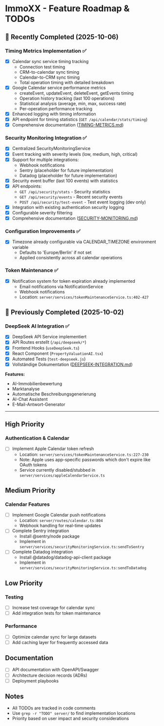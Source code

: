 # ImmoXX - Feature Roadmap & TODOs

## 🎉 Recently Completed (2025-10-06)

### Timing Metrics Implementation ✅
- [x] Calendar sync service timing tracking
  - Connection test timing
  - CRM-to-calendar sync timing
  - Calendar-to-CRM sync timing
  - Total operation timing with detailed breakdown
- [x] Google Calendar service performance metrics
  - createEvent, updateEvent, deleteEvent, getEvents timing
  - Operation history tracking (last 100 operations)
  - Statistical analysis (average, min, max, success rate)
  - Per-operation performance tracking
- [x] Enhanced logging with timing information
- [x] API endpoint for timing statistics (`GET /api/calendar/stats/timing`)
- [x] Comprehensive documentation ([TIMING-METRICS.md](TIMING-METRICS.md))

### Security Monitoring Integration ✅
- [x] Centralized SecurityMonitoringService
- [x] Event tracking with severity levels (low, medium, high, critical)
- [x] Support for multiple integrations:
  - Webhook notifications
  - Sentry (placeholder for future implementation)
  - Datadog (placeholder for future implementation)
- [x] Security event buffer (last 100 events) with statistics
- [x] API endpoints:
  - `GET /api/security/stats` - Security statistics
  - `GET /api/security/events` - Recent security events
  - `POST /api/security/test-event` - Test event logging (dev only)
- [x] Integration with existing authentication security logging
- [x] Configurable severity filtering
- [x] Comprehensive documentation ([SECURITY-MONITORING.md](SECURITY-MONITORING.md))

### Configuration Improvements ✅
- [x] Timezone already configurable via CALENDAR_TIMEZONE environment variable
  - Defaults to 'Europe/Berlin' if not set
  - Applied consistently across all calendar operations

### Token Maintenance ✅
- [x] Notification system for token expiration already implemented
  - Email notifications via NotificationService
  - Webhook notifications
  - Location: `server/services/tokenMaintenanceService.ts:402-427`

## 🎉 Previously Completed (2025-10-02)

### DeepSeek AI Integration ✅
- [x] DeepSeek API Service implementiert
- [x] API Routes erstellt (`/api/deepseek/*`)
- [x] Frontend Hooks (`useDeepSeek.ts`)
- [x] React Component (`PropertyValuationAI.tsx`)
- [x] Automated Tests (`test-deepseek.js`)
- [x] Vollständige Dokumentation ([DEEPSEEK-INTEGRATION.md](DEEPSEEK-INTEGRATION.md))

**Features:**
- AI-Immobilienbewertung
- Marktanalyse
- Automatische Beschreibungsgenerierung
- AI-Chat Assistent
- E-Mail-Antwort-Generator

---

## High Priority

### Authentication & Calendar
- [ ] Implement Apple Calendar token refresh
  - Location: `server/services/tokenMaintenanceService.ts:227-230`
  - Note: Apple uses app-specific passwords which don't expire like OAuth tokens
  - Service currently disabled/stubbed in `server/services/appleCalendarService.ts`

## Medium Priority

### Calendar Features
- [ ] Implement Google Calendar push notifications
  - Location: `server/routes/calendar.ts:804`
  - Webhook handling for real-time updates
- [ ] Complete Sentry integration
  - Install @sentry/node package
  - Implement in `server/services/securityMonitoringService.ts:sendToSentry`
- [ ] Complete Datadog integration
  - Install @datadog/datadog-api-client package
  - Implement in `server/services/securityMonitoringService.ts:sendToDatadog`

## Low Priority

### Testing
- [ ] Increase test coverage for calendar sync
- [ ] Add integration tests for token maintenance

### Performance
- [ ] Optimize calendar sync for large datasets
- [ ] Add caching layer for frequently accessed data

## Documentation
- [ ] API documentation with OpenAPI/Swagger
- [ ] Architecture decision records (ADRs)
- [ ] Deployment playbooks

## Notes
- All TODOs are tracked in code comments
- Use `grep -r "TODO" server/` to find implementation locations
- Priority based on user impact and security considerations
